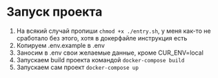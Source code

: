 # Запуск проекта

1. На всякий случай пропиши `chmod +x ./entry.sh`, у меня как-то не сработало без этого, хотя в докерфайле инструкция есть
2. Копируем .env.example в .env
3. Заносим в .env свои желаемые данные, кроме CUR_ENV=local
4. Запускаем build проекта командой `docker-compose build`
5. Запускаем сам проект `docker-compose up`

